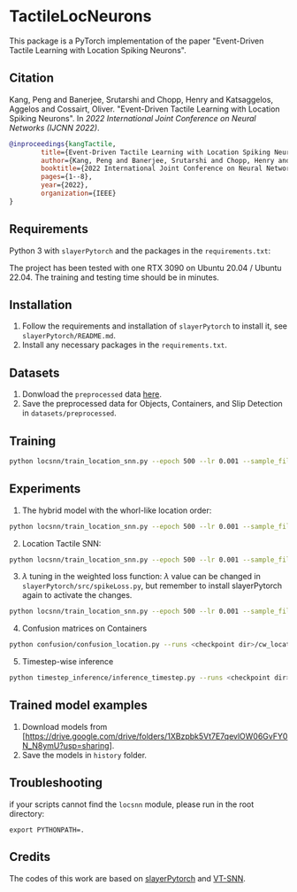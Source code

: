 # TactileLocNeurons
This package is a PyTorch implementation of the paper "Event-Driven Tactile Learning with Location Spiking Neurons".

## Citation ##
Kang, Peng and Banerjee, Srutarshi and Chopp, Henry and Katsaggelos, Aggelos and Cossairt, Oliver. "Event-Driven Tactile Learning with Location Spiking Neurons". 
In _2022 International Joint Conference on Neural Networks (IJCNN 2022)_.

```bibtex
@inproceedings{kangTactile,
        title={Event-Driven Tactile Learning with Location Spiking Neurons},
        author={Kang, Peng and Banerjee, Srutarshi and Chopp, Henry and Katsaggelos, Aggelos and Cossairt, Oliver},
        booktitle={2022 International Joint Conference on Neural Networks (IJCNN)},
        pages={1--8},
        year={2022},
        organization={IEEE}
}
```

## Requirements
Python 3 with `slayerPytorch` and the packages in the `requirements.txt`:

The project has been tested with one RTX 3090 on Ubuntu 20.04 / Ubuntu 22.04. The training and testing time should be in minutes.

## Installation
1. Follow the requirements and installation of `slayerPytorch` to install it, see `slayerPytorch/README.md`.
2. Install any necessary packages in the `requirements.txt`.

## Datasets

1. Donwload the `preprocessed` data [here](https://clear-nus.github.io/visuotactile/download.html).
2. Save the preprocessed data for Objects, Containers, and Slip Detection in `datasets/preprocessed`.

## Training

```bash
python locsnn/train_location_snn.py --epoch 500 --lr 0.001 --sample_file 1 --batch_size 8 --fingers both --data_dir <preporcessed data dir> --hidden_size 32 --loss NumSpikes --mode location --network_config <network_config>/container_weight_location.yml  --task cw --checkpoint_dir <checkpoint dir>
```

## Experiments

1. The hybrid model with the whorl-like location order:
```bash
python locsnn/train_location_snn.py --epoch 500 --lr 0.001 --sample_file 1 --batch_size 8 --fingers both --data_dir <preporcessed data dir> --hidden_size 32 --loss NumSpikes --mode location_cat_whorl --network_config <network_config>/container_weight_location.yml  --task cw --checkpoint_dir <checkpoint dir>
```

2. Location Tactile SNN:
```bash
python locsnn/train_location_snn.py --epoch 500 --lr 0.001 --sample_file 1 --batch_size 8 --fingers both --data_dir <preporcessed data dir> --hidden_size 32 --loss NumSpikes --mode only_location --network_config <network_config>/container_weight_location_only.yml --task cw --checkpoint_dir <checkpoint dir>
```

3. $\lambda$ tuning in the weighted loss function:
$\lambda$ value can be changed in `slayerPytorch/src/spikeLoss.py`, but remember to install slayerPytorch again to activate the changes.
```bash
python locsnn/train_location_snn.py --epoch 500 --lr 0.001 --sample_file 1 --batch_size 8 --fingers both --data_dir <preporcessed data dir> --hidden_size 32 --loss WeightedLocationNumSpikes --mode location --network_config <network_config>/container_weight_location.yml --task cw --checkpoint_dir <checkpoint dir>
```

4. Confusion matrices on Containers
```bash
python confusion/confusion_location.py --runs <checkpoint dir>/cw_location_1
```

5. Timestep-wise inference
```bash
python timestep_inference/inference_timestep.py --runs <checkpoint dir>/cw_location_1 --save <timestep inference dir>
```

## Trained model examples
1. Download models from [https://drive.google.com/drive/folders/1XBzpbk5Vt7E7qevlOW06GvFY0N_N8ymU?usp=sharing].
2. Save the models in `history` folder.


## Troubleshooting

if your scripts cannot find the `locsnn` module, please run in the root directory:

``` 
export PYTHONPATH=.
```

## Credits
The codes of this work are based on [slayerPytorch](https://github.com/bamsumit/slayerPytorch) and [VT-SNN](https://github.com/clear-nus/VT_SNN).






